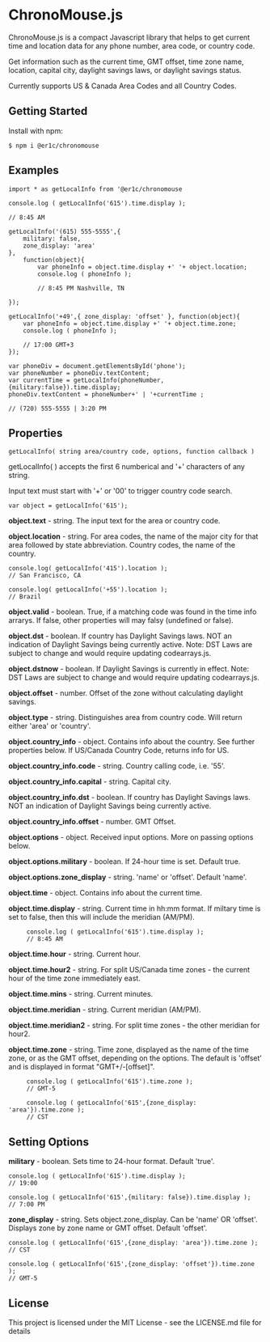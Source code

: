 # ChronoMouse.js

ChronoMouse.js is a compact Javascript library that helps to get current time and location data for any phone number, area code, or country code.

Get information such as the current time, GMT offset, time zone name, location, capital city, daylight savings laws, or daylight savings status.

Currently supports US & Canada Area Codes and all Country Codes.

## Getting Started
Install with npm:

```
$ npm i @er1c/chronomouse
```

## Examples

```
import * as getLocalInfo from '@er1c/chronomouse

console.log ( getLocalInfo('615').time.display );

// 8:45 AM

```

```
getLocalInfo('(615) 555-5555',{
	military: false,
	zone_display: 'area'
},
	function(object){
		var phoneInfo = object.time.display +' '+ object.location;
		console.log ( phoneInfo );

		// 8:45 PM Nashville, TN

});
```

```
getLocalInfo('+49',{ zone_display: 'offset' }, function(object){
	var phoneInfo = object.time.display +' '+ object.time.zone;
	console.log ( phoneInfo );

	// 17:00 GMT+3
});
```

```
var phoneDiv = document.getElementsById('phone');
var phoneNumber = phoneDiv.textContent;
var currentTime = getLocalInfo(phoneNumber,{military:false}).time.display;
phoneDiv.textContent = phoneNumber+' | '+currentTime ;

// (720) 555-5555 | 3:20 PM
```

## Properties

```
getLocalInfo( string area/country code, options, function callback )
```

getLocalInfo( ) accepts the first 6 numberical and '+' characters of any string.

Input text must start with '+' or '00' to trigger country code search.

```
var object = getLocalInfo('615');
```

**object.text** - string. The input text for the area or country code.

**object.location** - string. For area codes, the name of the major city for that area followed by state abbreviation. Country codes, the name of the country.

```
console.log( getLocalInfo('415').location );
// San Francisco, CA

console.log( getLocalInfo('+55').location );
// Brazil
```

**object.valid** - boolean. True, if a matching code was found in the time info arrarys. If false, other properties will may falsy (undefined or false).

**object.dst** - boolean. If country has Daylight Savings laws. NOT an indication of Daylight Savings being currently active. Note: DST Laws are subject to change and would require updating codearrays.js.

**object.dstnow** - boolean. If Daylight Savings is currently in effect. Note: DST Laws are subject to change and would require updating codearrays.js.

**object.offset** - number. Offset of the zone without calculating daylight savings.

**object.type** - string. Distinguishes area from country code. Will return either 'area' or 'country'.

**object.country_info** - object. Contains info about the country. See further properties below. If US/Canada Country Code, returns info for US.

**object.country_info.code** - string. Country calling code, i.e. '55'.

**object.country_info.capital** - string. Capital city.

**object.country_info.dst** - boolean. If country has Daylight Savings laws. NOT an indication of Daylight Savings being currently active.

**object.country_info.offset** - number. GMT Offset.

**object.options** - object. Received input options. More on passing options below.

**object.options.military** - boolean. If 24-hour time is set. Default true.

**object.options.zone_display** - string. 'name' or 'offset'. Default 'name'.

**object.time** - object. Contains info about the current time.

**object.time.display** - string. Current time in hh:mm format. If miltary time is set to false, then this will include the meridian (AM/PM).

```
     console.log ( getLocalInfo('615').time.display );
     // 8:45 AM
```

**object.time.hour** - string. Current hour.

**object.time.hour2** - string. For split US/Canada time zones - the current hour of the time zone immediately east.

**object.time.mins** - string. Current minutes.

**object.time.meridian** - string. Current meridian (AM/PM).

**object.time.meridian2** - string. For split time zones - the other meridian for hour2.

**object.time.zone** - string. Time zone, displayed as the name of the time zone, or as the GMT offset, depending on the options. The default is 'offset' and is displayed in format "GMT+/-[offset]".


```
     console.log ( getLocalInfo('615').time.zone );
     // GMT-5

     console.log ( getLocalInfo('615',{zone_display: 'area'}).time.zone );
     // CST
```

## Setting Options

**military** - boolean. Sets time to 24-hour format. Default 'true'.
```
console.log ( getLocalInfo('615').time.display );
// 19:00

console.log ( getLocalInfo('615',{military: false}).time.display );
// 7:00 PM
```
**zone_display** - string. Sets object.zone_display. Can be 'name' OR 'offset'. Displays zone by zone name or GMT offset. Default 'offset'.
```
console.log ( getLocalInfo('615',{zone_display: 'area'}).time.zone );
// CST

console.log ( getLocalInfo('615',{zone_display: 'offset'}).time.zone );
// GMT-5
```

## License

This project is licensed under the MIT License - see the LICENSE.md file for details

